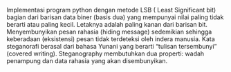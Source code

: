 Implementasi program python dengan metode LSB ( Least Significant bit) bagian dari barisan data biner
(basis dua) yang mempunyai nilai paling tidak berarti atau paling kecil. Letaknya
adalah paling kanan dari barisan bit. Menyembunyikan pesan rahasia
(hiding message) sedemikian sehingga keberadaan (eksistensi) pesan tidak terdeteksi oleh indera
manusia. Kata steganorafi berasal dari bahasa Yunani yang berarti “tulisan tersembunyi”
(covered writing). Steganography membutuhkan dua properti: wadah penampung dan data
rahasia yang akan disembunyikan.
